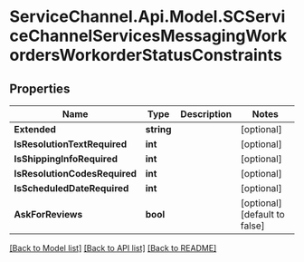 # ServiceChannel.Api.Model.SCServiceChannelServicesMessagingWorkordersWorkorderStatusConstraints

## Properties

Name | Type | Description | Notes
------------ | ------------- | ------------- | -------------
**Extended** | **string** |  | [optional] 
**IsResolutionTextRequired** | **int** |  | [optional] 
**IsShippingInfoRequired** | **int** |  | [optional] 
**IsResolutionCodesRequired** | **int** |  | [optional] 
**IsScheduledDateRequired** | **int** |  | [optional] 
**AskForReviews** | **bool** |  | [optional] [default to false]

[[Back to Model list]](../README.md#documentation-for-models) [[Back to API list]](../README.md#documentation-for-api-endpoints) [[Back to README]](../README.md)


